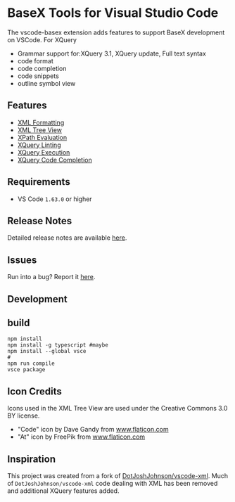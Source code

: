 # BaseX Tools for Visual Studio Code


The vscode-basex extension adds features to support BaseX development on VSCode.
For XQuery
* Grammar support for:XQuery 3.1, XQuery update, Full text syntax  
* code format
* code completion
* code snippets
* outline symbol view

## Features
* [XML Formatting](https://git.quodatum.duckdns.org/apb/vscode-basex/wiki/xml-formatting)
* [XML Tree View](https://git.quodatum.duckdns.org/apb/vscode-basex/wiki/xml-tree-view)
* [XPath Evaluation](https://git.quodatum.duckdns.org/apb/vscode-basex/wiki/xpath-evaluation)
* [XQuery Linting](https://git.quodatum.duckdns.org/apb/vscode-basex/wiki/xquery-linting)
* [XQuery Execution](https://git.quodatum.duckdns.org/apb/vscode-basex/wiki/xquery-script-execution)
* [XQuery Code Completion](https://git.quodatum.duckdns.org/apb/vscode-basex/wiki/xquery-code-completion)

## Requirements
* VS Code `1.63.0` or higher

## Release Notes
Detailed release notes are available [here](https://git.quodatum.duckdns.org/apb/vscode-basex/releases).

## Issues
Run into a bug? Report it [here](https://git.quodatum.duckdns.org/apb/vscode-basex/issues).
## Development

## build

```
npm install
npm install -g typescript #maybe
npm install --global vsce
#
npm run compile
vsce package
```
## Icon Credits
Icons used in the XML Tree View are used under the Creative Commons 3.0 BY license.
* "Code" icon by Dave Gandy from www.flaticon.com
* "At" icon by FreePik from www.flaticon.com

## Inspiration

This project was created from a fork of [DotJoshJohnson/vscode-xml](https://github.com/DotJoshJohnson/vscode-xml). Much of `DotJoshJohnson/vscode-xml` code dealing with XML has been removed and additional XQuery features added. 
